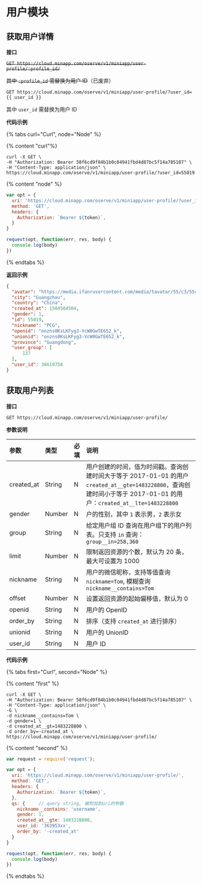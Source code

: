 # 用户模块

## 获取用户详情

**接口**

~~`GET https://cloud.minapp.com/oserve/v1/miniapp/user-profile/:profile_id/`~~

~~其中 `:profile_id` 需替换为用户 ID~~（已废弃）

`GET https://cloud.minapp.com/oserve/v1/miniapp/user-profile/?user_id={{ user_id }}`

其中 `user_id` 需替换为用户 ID

**代码示例**

{% tabs  curl="Curl", node="Node" %}

{% content "curl"%}

```
curl -X GET \
-H "Authorization: Bearer 58f6cd9f84b1b0c04941fbd4d87bc5f14a785107" \
-H "Content-Type: application/json" \
https://cloud.minapp.com/oserve/v1/miniapp/user-profile/?user_id=55019
```

{% content "node" %}

```js
var opt = {
  uri: 'https://cloud.minapp.com/oserve/v1/miniapp/user-profile/?user_id=4271xx',   // 4271xx 对应 :user_id
  method: 'GET',
  headers: {
    Authorization: `Bearer ${token}`,
  }
}

request(opt, function(err, res, body) {
  console.log(body)
})
```

{% endtabs %}

**返回示例**

```json
{
  "avatar": "https://media.ifanrusercontent.com/media/tavatar/55/c3/55c3dbebcc61891be10d29ded808c84a01dcf864.jpg",
  "city": "Guangzhou",
  "country": "China",
  "created_at": 1504504504,
  "gender": 1,
  "id": 55019,
  "nickname": "PCG",
  "openid": "onzns0KsLKFyg3-VcW0GwTE652_k",
  "unionid": "onzns0KsLKFyg3-VcW0GwTE652_k",
  "province": "Guangdong",
  "user_group": [
      137
  ],
  "user_id": 36619758
}
```


## 获取用户列表

**接口**

`GET https://cloud.minapp.com/oserve/v1/miniapp/user-profile/`

**参数说明**

| 参数        | 类型   | 必填 | 说明 |
| :--------- | :----- | :-- | :-- |
| created_at | String | N   | 用户创建的时间，值为时间戳。查询创建时间大于等于 2017-01-01 的用户 `created_at__gte=1483228800`，查询创建时间小于等于 2017-01-01 的用户：`created_at__lte=1483228800` |
| gender     | Number | N   | 户的性别，其中 `1` 表示男，`2` 表示女 |
| group      | String | N   | 给定用户组 ID 查询在用户组下的用户列表。只支持 `in` 查询：`group__in=258,360`|
| limit      | Number | N   | 限制返回资源的个数，默认为 20 条，最大可设置为 1000 |
| nickname   | String | N   | 用户的微信昵称，支持等值查询 `nickname=Tom`, 模糊查询 `nickname__contains=Tom` |
| offset     | Number | N   | 设置返回资源的起始偏移值，默认为 0 |
| openid     | String | N   | 用户的 OpenID |
| order_by   | String | N   | 排序（支持 `created_at` 进行排序） |
| unionid    | String | N   | 用户的 UnionID |
| user_id    | String | N   | 用户 ID |

**代码示例**

{% tabs first="Curl", second="Node" %}

{% content "first" %}

```
curl -X GET \
-H "Authorization: Bearer 58f6cd9f84b1b0c04941fbd4d87bc5f14a785107" \
-H "Content-Type: application/json" \
-G \
-d nickname__contains=Tom \
-d gender=1 \
-d created_at__gt=1483228800 \
-d order_by=-created_at \
https://cloud.minapp.com/oserve/v1/miniapp/user-profile/
```

{% content "second" %}

```js
var request = require('request');

var opt = {
  uri: 'https://cloud.minapp.com/oserve/v1/miniapp/user-profile/',
  method: 'GET',
  headers: {
    Authorization: `Bearer ${token}`,
  },
  qs: {     // query string, 被附加到uri的参数
    nickname__contains: 'username',
    gender: 1,
    created_at__gte: 1483228800,
    user_id: '363953xx',
    order_by: '-created_at'
  }
}

request(opt, function(err, res, body) {
  console.log(body)
})
```

{% endtabs %}
